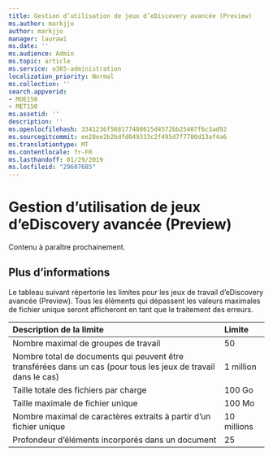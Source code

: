 ```yaml
---
title: Gestion d’utilisation de jeux d’eDiscovery avancée (Preview)
ms.author: markjjo
author: markjjo
manager: laurawi
ms.date: ''
ms.audience: Admin
ms.topic: article
ms.service: o365-administration
localization_priority: Normal
ms.collection: ''
search.appverid:
- MOE150
- MET150
ms.assetid: ''
description: ''
ms.openlocfilehash: 3341236f568177480615d4572bb25407f6c3ad92
ms.sourcegitcommit: ee28ee2b2bdfd049333c2f495d7f7780d13af4a6
ms.translationtype: MT
ms.contentlocale: fr-FR
ms.lasthandoff: 01/29/2019
ms.locfileid: "29607685"
---
```

# <a name="managing-working-sets-in-advanced-ediscovery-preview"></a>Gestion d’utilisation de jeux d’eDiscovery avancée (Preview)  

Contenu à paraître prochainement.

## <a name="more-information"></a>Plus d’informations

Le tableau suivant répertorie les limites pour les jeux de travail d’eDiscovery avancée (Preview).  Tous les éléments qui dépassent les valeurs maximales de fichier unique seront afficheront en tant que le traitement des erreurs.
    
  |**Description de la limite**|**Limite**|
  |:-----|:-----|
  |Nombre maximal de groupes de travail  <br/> |50  <br/> |
  |Nombre total de documents qui peuvent être transférées dans un cas (pour tous les jeux de travail dans le cas)  <br/> |1 million  <br/> |
  |Taille totale des fichiers par charge  <br/> |100 Go  <br/> |
  |Taille maximale de fichier unique   <br/> |100 Mo  <br/> |
  |Nombre maximal de caractères extraits à partir d’un fichier unique  <br/> |10 millions  <br/> |
  |Profondeur d’éléments incorporés dans un document  <br/> |25  <br/> |
  

